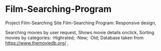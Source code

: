 # Film-Searching-Program
Project Film-Searching Site
Film-Searching Program:
Responsive design,

Searching movies by user request,
Shows movie details onclick,
Sorting movies by categories:
·Highrated;
·New;
·Old;
Database taken from https://www.themoviedb.org/ ,
